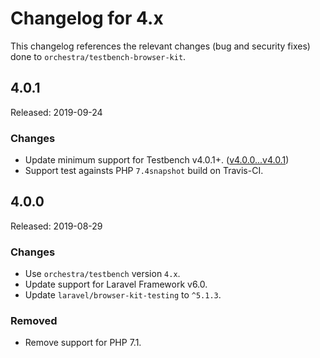 # Changelog for 4.x

This changelog references the relevant changes (bug and security fixes) done to `orchestra/testbench-browser-kit`.


## 4.0.1

Released: 2019-09-24

### Changes

* Update minimum support for Testbench v4.0.1+. ([v4.0.0...v4.0.1](https://github.com/orchestral/testbench/compare/v4.0.0...v4.0.1))
* Support test againsts PHP `7.4snapshot` build on Travis-CI.

## 4.0.0

Released: 2019-08-29

### Changes

* Use `orchestra/testbench` version `4.x`.
* Update support for Laravel Framework v6.0.
* Update `laravel/browser-kit-testing` to `^5.1.3`.

### Removed

* Remove support for PHP 7.1.
